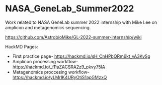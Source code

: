 # NASA_GeneLab_Summer2022
Work related to NASA GeneLab summer 2022 internship with Mike Lee on amplicon and metagenomics sequencing.

https://github.com/AstrobioMike/GL-2022-summer-internship/wiki

HackMD Pages:
- First practice page- https://hackmd.io/sH_CnHPbQRm6kt_vA3KvSg
- Amplicon processing workflow- https://hackmd.io/_fPaZACSRA2z9_pkvy75IA
- Metagenomics proccesing workflow- https://hackmd.io/yLMrIK4URyOtiS1apGMzxQ
